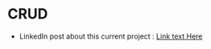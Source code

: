 # CRUD
- LinkedIn post about this current project :    [Link text Here](https://www.linkedin.com/posts/mina-malak-ba7b8a150_openabrtoabrwork-react-reactabrrouter-activity-6899975961996066816-XVoR)

